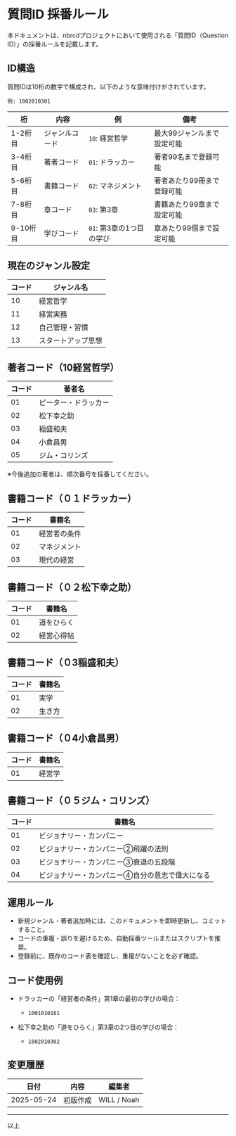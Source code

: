 # 質問ID 採番ルール

本ドキュメントは、nbrcdプロジェクトにおいて使用される「質問ID（Question ID）」の採番ルールを記載します。

## ID構造

質問IDは10桁の数字で構成され、以下のような意味付けがされています。

```
例: 1002010301
```

| 桁      | 内容      | 例                | 備考             |
| ------ | ------- | ---------------- | -------------- |
| 1-2桁目  | ジャンルコード | `10`: 経営哲学       | 最大99ジャンルまで設定可能 |
| 3-4桁目  | 著者コード   | `01`: ドラッカー      | 著者99名まで登録可能    |
| 5-6桁目  | 書籍コード   | `02`: マネジメント      | 著者あたり99冊まで登録可能 |
| 7-8桁目  | 章コード    | `03`: 第3章        | 書籍あたり99章まで設定可能 |
| 9-10桁目 | 学びコード   | `01`: 第3章の1つ目の学び | 章あたり99個まで設定可能  |

## 現在のジャンル設定

| コード | ジャンル名     |
| --- | --------- |
| 10  | 経営哲学      |
| 11  | 経営実務      |
| 12  | 自己管理・習慣   |
| 13  | スタートアップ思想 |

## 著者コード（10経営哲学）

| コード | 著者名        |
| --- | ---------- |
| 01  | ピーター・ドラッカー |
| 02  | 松下幸之助      |
| 03  | 稲盛和夫       |
| 04  | 小倉昌男       |
| 05  | ジム・コリンズ       |


※今後追加の著者は、順次番号を採番してください。

## 書籍コード（０１ドラッカー）

| コード | 書籍名    |
| --- | ------ |
| 01  | 経営者の条件 |
| 02  | マネジメント |
| 03  | 現代の経営 |

## 書籍コード（０２松下幸之助）

| コード | 書籍名    |
| --- | ------ |
| 01  | 道をひらく |
| 02  | 経営心得帖 |


## 書籍コード（０3稲盛和夫）

| コード | 書籍名    |
| --- | ------ |
| 01  | 実学 |
| 02  | 生き方 |

## 書籍コード（０4小倉昌男）

| コード | 書籍名    |
| --- | ------ |
| 01  | 経営学 |

## 書籍コード（０５ジム・コリンズ）

| コード | 書籍名    |
| --- | ------ |
| 01  | ビジョナリー・カンパニー |
| 02  | ビジョナリー・カンパニー②飛躍の法則 |
| 03  | ビジョナリー・カンパニー③衰退の五段階 |
| 04  | ビジョナリー・カンパニー④自分の意志で偉大になる |



## 運用ルール

* 新規ジャンル・著者追加時には、このドキュメントを即時更新し、コミットすること。
* コードの重複・誤りを避けるため、自動採番ツールまたはスクリプトを推奨。
* 登録前に、既存のコード表を確認し、重複がないことを必ず確認。

## コード使用例

* ドラッカーの「経営者の条件」第1章の最初の学びの場合：

  * `1001010101`

* 松下幸之助の「道をひらく」第3章の2つ目の学びの場合：

  * `1002010302`

## 変更履歴

| 日付         | 内容           | 編集者         |
| ---------- | ------------ | ----------- |
| 2025-05-24 | 初版作成         | WILL / Noah |

---

以上

